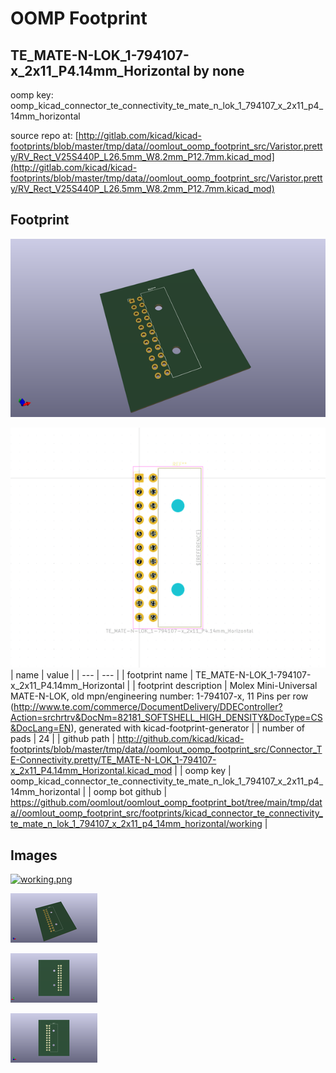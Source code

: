 # OOMP Footprint  
## TE_MATE-N-LOK_1-794107-x_2x11_P4.14mm_Horizontal  by none  
  
oomp key: oomp_kicad_connector_te_connectivity_te_mate_n_lok_1_794107_x_2x11_p4_14mm_horizontal  
  
source repo at: [http://gitlab.com/kicad/kicad-footprints/blob/master/tmp/data//oomlout_oomp_footprint_src/Varistor.pretty/RV_Rect_V25S440P_L26.5mm_W8.2mm_P12.7mm.kicad_mod](http://gitlab.com/kicad/kicad-footprints/blob/master/tmp/data//oomlout_oomp_footprint_src/Varistor.pretty/RV_Rect_V25S440P_L26.5mm_W8.2mm_P12.7mm.kicad_mod)  
## Footprint  
  
[![working_kicad_pcb_3d.png](working_kicad_pcb_3d_600.png)](working_kicad_pcb_3d.png)  
  
[![working.png](working_600.png)](working.png)  
| name | value | 
| --- | --- | 
| footprint name | TE_MATE-N-LOK_1-794107-x_2x11_P4.14mm_Horizontal | 
| footprint description | Molex Mini-Universal MATE-N-LOK, old mpn/engineering number: 1-794107-x, 11 Pins per row (http://www.te.com/commerce/DocumentDelivery/DDEController?Action=srchrtrv&DocNm=82181_SOFTSHELL_HIGH_DENSITY&DocType=CS&DocLang=EN), generated with kicad-footprint-generator | 
| number of pads | 24 | 
| github path | http://github.com/kicad/kicad-footprints/blob/master/tmp/data//oomlout_oomp_footprint_src/Connector_TE-Connectivity.pretty/TE_MATE-N-LOK_1-794107-x_2x11_P4.14mm_Horizontal.kicad_mod | 
| oomp key | oomp_kicad_connector_te_connectivity_te_mate_n_lok_1_794107_x_2x11_p4_14mm_horizontal | 
| oomp bot github | https://github.com/oomlout/oomlout_oomp_footprint_bot/tree/main/tmp/data//oomlout_oomp_footprint_src/footprints/kicad_connector_te_connectivity_te_mate_n_lok_1_794107_x_2x11_p4_14mm_horizontal/working | 
## Images  
  
[![working.png](working_140.png)](working.png)  
  
[![working_kicad_pcb_3d.png](working_kicad_pcb_3d_140.png)](working_kicad_pcb_3d.png)  
  
[![working_kicad_pcb_3d_back.png](working_kicad_pcb_3d_back_140.png)](working_kicad_pcb_3d_back.png)  
  
[![working_kicad_pcb_3d_front.png](working_kicad_pcb_3d_front_140.png)](working_kicad_pcb_3d_front.png)  
